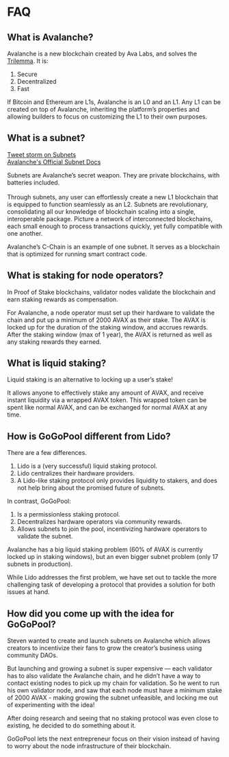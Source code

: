 # FAQ

## What is Avalanche?

Avalanche is a new blockchain created by Ava Labs, and solves the [Trilemma](https://medium.com/certik/the-blockchain-trilemma-decentralized-scalable-and-secure-e9d8c41a87b3). It is:

1. Secure
2. Decentralized
3. Fast

If Bitcoin and Ethereum are L1s, Avalanche is an L0 and an L1. Any L1 can be created on top of Avalanche, inheriting the platform’s properties and allowing builders to focus on customizing the L1 to their own purposes.

## What is a subnet?

[Tweet storm on Subnets](https://twitter.com/das\_connor/status/1456592161420587017)\
[Avalanche's Official Subnet Docs](https://docs.avax.network/subnets)

Subnets are Avalanche’s secret weapon. They are private blockchains, with batteries included. \
\
Through subnets, any user can effortlessly create a new L1 blockchain that is equipped to function seamlessly as an L2. Subnets are revolutionary, consolidating all our knowledge of blockchain scaling into a single, interoperable package. Picture a network of interconnected blockchains, each small enough to process transactions quickly, yet fully compatible with one another.&#x20;

Avalanche’s C-Chain is an example of one subnet. It serves as a blockchain that is optimized for running smart contract code.

## What is staking for node operators?

In Proof of Stake blockchains, validator nodes validate the blockchain and earn staking rewards as compensation.

For Avalanche, a node operator must set up their hardware to validate the chain and put up a minimum of 2000 AVAX as their stake. The AVAX is locked up for the duration of the staking window, and accrues rewards. After the staking window (max of 1 year), the AVAX is returned as well as any staking rewards they earned.

## What is liquid staking?

Liquid staking is an alternative to locking up a user’s stake!

It allows anyone to effectively stake any amount of AVAX, and receive instant liquidity via a wrapped AVAX token. This wrapped token can be spent like normal AVAX, and can be exchanged for normal AVAX at any time.

## How is GoGoPool different from Lido?

There are a few differences.

1. Lido is a (very successful) liquid staking protocol.
2. Lido centralizes their hardware providers.
3. A Lido-like staking protocol only provides liquidity to stakers, and does not help bring about the promised future of subnets.

In contrast, GoGoPool:

1. Is a permissionless staking protocol.
2. Decentralizes hardware operators via community rewards.
3. Allows subnets to join the pool, incentivizing hardware operators to validate the subnet.

Avalanche has a big liquid staking problem (60% of AVAX is currently locked up in staking windows), but an even bigger subnet problem (only 17 subnets in production).

While Lido addresses the first problem, we have set out to tackle the more challenging task of developing a protocol that provides a solution for both issues at hand.



## How did you come up with the idea for GoGoPool?

Steven wanted to create and launch subnets on Avalanche which allows creators to incentivize their fans to grow the creator’s business using community DAOs.

But launching and growing a subnet is super expensive — each validator has to also validate the Avalanche chain, and he didn’t have a way to contact existing nodes to pick up my chain for validation. So he went to run his own validator node, and saw that each node must have a minimum stake of 2000 AVAX - making growing the subnet unfeasible, and locking me out of experimenting with the idea!

After doing research and seeing that no staking protocol was even close to existing, he decided to do something about it.

GoGoPool lets the next entrepreneur focus on their vision instead of having to worry about the node infrastructure of their blockchain.
